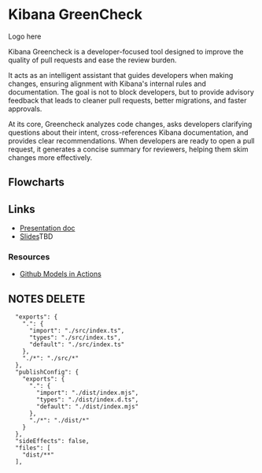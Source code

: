 # Kibana GreenCheck
Logo here


Kibana Greencheck is a developer-focused tool designed to improve the quality of pull requests and ease the review burden.

It acts as an intelligent assistant that guides developers when making changes, ensuring alignment with Kibana's internal rules and documentation. The goal is not to block developers, but to provide advisory feedback that leads to cleaner pull requests, better migrations, and faster approvals.

At its core, Greencheck analyzes code changes, asks developers clarifying questions about their intent, cross-references Kibana documentation, and provides clear recommendations. When developers are ready to open a pull request, it generates a concise summary for reviewers, helping them skim changes more effectively.


## Flowcharts


## Links
- [Presentation doc](https://docs.google.com/document/d/1hNdbs2xfctvHiOMXrESWYh0zyUVxeuuODPTYP0pgkps/edit?tab=t.0)
- [Slides]()TBD

### Resources
- [Github Models in Actions](https://github.blog/ai-and-ml/generative-ai/automate-your-project-with-github-models-in-actions/)



## NOTES DELETE
```
  "exports": {
    ".": {
      "import": "./src/index.ts",
      "types": "./src/index.ts",
      "default": "./src/index.ts"
    },
    "./*": "./src/*"
  },
  "publishConfig": {
    "exports": {
      ".": {
        "import": "./dist/index.mjs",
        "types": "./dist/index.d.ts",
        "default": "./dist/index.mjs"
      },
      "./*": "./dist/*"
    }
  },
  "sideEffects": false,
  "files": [
    "dist/**"
  ],
```